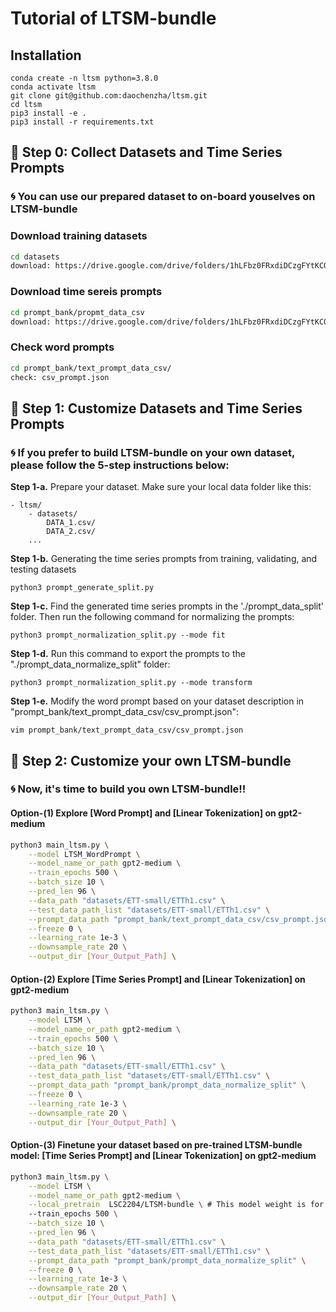 # Tutorial of LTSM-bundle


## Installation
```
conda create -n ltsm python=3.8.0
conda activate ltsm
git clone git@github.com:daochenzha/ltsm.git
cd ltsm
pip3 install -e .
pip3 install -r requirements.txt
```


## :bookmark: Step 0: Collect Datasets and Time Series Prompts

### :cyclone: You can use our prepared dataset to on-board youselves on LTSM-bundle

### Download training datasets
```bash
cd datasets
download: https://drive.google.com/drive/folders/1hLFbz0FRxdiDCzgFYtKCOPJYSBVvwW9P
```

### Download time sereis prompts 
```bash
cd prompt_bank/propmt_data_csv
download: https://drive.google.com/drive/folders/1hLFbz0FRxdiDCzgFYtKCOPJYSBVvwW9P
```

### Check word prompts 
```bash
cd prompt_bank/text_prompt_data_csv/
check: csv_prompt.json
```

## :bookmark: Step 1: Customize Datasets and Time Series Prompts

### :cyclone: If you prefer to build LTSM-bundle on your own dataset, please follow the 5-step instructions below:

**Step 1-a.** Prepare your dataset. Make sure your local data folder like this:
````angular2html
- ltsm/
    - datasets/
        DATA_1.csv/
        DATA_2.csv/
    ...
````

**Step 1-b.** Generating the time series prompts from training, validating, and testing datasets
````angular2html
python3 prompt_generate_split.py
````

**Step 1-c.** Find the generated time series prompts in the './prompt_data_split' folder. Then run the following command for normalizing the prompts:
````angular2html
python3 prompt_normalization_split.py --mode fit
````

**Step 1-d.** Run this command to export the prompts to the "./prompt_data_normalize_split" folder:
````angular2html
python3 prompt_normalization_split.py --mode transform
````

**Step 1-e.** Modify the word prompt based on your dataset description in "prompt_bank/text_prompt_data_csv/csv_prompt.json":
````angular2html
vim prompt_bank/text_prompt_data_csv/csv_prompt.json
````

## :bookmark: Step 2: Customize your own LTSM-bundle 

### :cyclone: Now, it's time to build you own LTSM-bundle!!

#### Option-(1) Explore [Word Prompt] and [Linear Tokenization] on gpt2-medium
```bash
python3 main_ltsm.py \
    --model LTSM_WordPrompt \
    --model_name_or_path gpt2-medium \
    --train_epochs 500 \
    --batch_size 10 \
    --pred_len 96 \
    --data_path "datasets/ETT-small/ETTh1.csv" \
    --test_data_path_list "datasets/ETT-small/ETTh1.csv" \
    --prompt_data_path "prompt_bank/text_prompt_data_csv/csv_prompt.json" \
    --freeze 0 \
    --learning_rate 1e-3 \
    --downsample_rate 20 \
    --output_dir [Your_Output_Path] \
```

#### Option-(2) Explore [Time Series Prompt] and [Linear Tokenization] on gpt2-medium
```bash
python3 main_ltsm.py \
    --model LTSM \
    --model_name_or_path gpt2-medium \
    --train_epochs 500 \
    --batch_size 10 \
    --pred_len 96 \
    --data_path "datasets/ETT-small/ETTh1.csv" \
    --test_data_path_list "datasets/ETT-small/ETTh1.csv" \
    --prompt_data_path "prompt_bank/prompt_data_normalize_split" \
    --freeze 0 \
    --learning_rate 1e-3 \
    --downsample_rate 20 \
    --output_dir [Your_Output_Path] \
```

#### Option-(3) Finetune your dataset based on pre-trained LTSM-bundle model: [Time Series Prompt] and [Linear Tokenization] on gpt2-medium
```bash
python3 main_ltsm.py \
    --model LTSM \
    --model_name_or_path gpt2-medium \
    --local_pretrain  LSC2204/LTSM-bundle \ # This model weight is for pred_len == 96
    --train_epochs 500 \
    --batch_size 10 \
    --pred_len 96 \
    --data_path "datasets/ETT-small/ETTh1.csv" \
    --test_data_path_list "datasets/ETT-small/ETTh1.csv" \
    --prompt_data_path "prompt_bank/prompt_data_normalize_split" \
    --freeze 0 \
    --learning_rate 1e-3 \
    --downsample_rate 20 \
    --output_dir [Your_Output_Path] \
```

